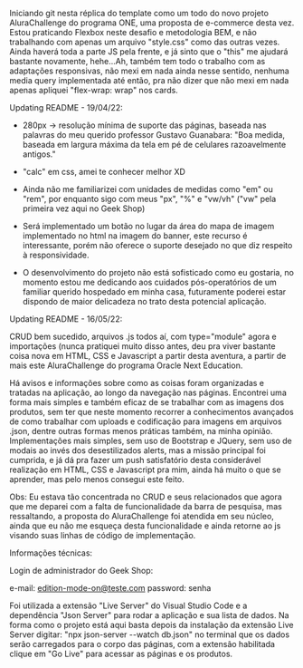 Iniciando git nesta réplica do template como um todo do novo projeto AluraChallenge do programa ONE, uma proposta de e-commerce desta vez. Estou praticando Flexbox neste desafio e metodologia BEM, e não trabalhando com apenas um arquivo "style.css" como das outras vezes. Ainda haverá toda a parte JS pela frente, e já sinto que o "this" me ajudará bastante novamente, hehe...Ah, também tem todo o trabalho com as adaptações responsivas, não mexi em nada ainda nesse sentido, nenhuma media query implementada até então, pra não dizer que não mexi em nada apenas apliquei "flex-wrap: wrap" nos cards.

Updating README - 19/04/22:

- 280px -> resolução mínima de suporte das páginas, baseada nas palavras do meu querido professor Gustavo Guanabara: "Boa medida, baseada em largura máxima da tela em pé de celulares razoavelmente antigos."

- "calc" em css, amei te conhecer melhor XD

- Ainda não me familiarizei com unidades de medidas como "em" ou "rem", por enquanto sigo com meus "px", "%" e "vw/vh" ("vw" pela primeira vez aqui no Geek Shop)

- Será implementado um botão no lugar da área do mapa de imagem implementado no html na imagem do banner, este recurso é interessante, porém não oferece o suporte desejado no que diz respeito à responsividade.

- O desenvolvimento do projeto não está sofisticado como eu gostaria, no momento estou me dedicando aos cuidados pós-operatórios de um familiar querido hospedado em minha casa, futuramente poderei estar dispondo de maior delicadeza no trato desta potencial aplicação.

Updating README - 16/05/22:

CRUD bem sucedido, arquivos .js todos aí, com type="module" agora e importações (nunca pratiquei muito disso antes, deu pra viver bastante coisa nova em HTML, CSS e Javascript a partir desta aventura, a partir de mais este AluraChallenge do programa Oracle Next Education. 

Há avisos e informações sobre como as coisas foram organizadas e tratadas na aplicação, ao longo da navegação nas páginas. Encontrei uma forma mais simples e também eficaz de se trabalhar com as imagens dos produtos, sem ter que neste momento recorrer a conhecimentos avançados de como trabalhar com uploads e codificação para imagens em arquivos .json, dentre outras formas menos práticas também, na minha opinião. Implementações mais simples, sem uso de Bootstrap e JQuery, sem uso de modais ao invés dos desestilizados alerts, mas a missão principal foi cumprida, e já dá pra fazer um push satisfatório desta considerável realização em HTML, CSS e Javascript pra mim, ainda há muito o que se aprender, mas pelo menos consegui este feito. 

Obs: Eu estava tão concentrada no CRUD e seus relacionados que agora que me deparei com a falta de funcionalidade da barra de pesquisa, mas ressaltando, a proposta do AluraChallenge foi atendida em seu núcleo, ainda que eu não me esqueça desta funcionalidade e ainda retorne ao js visando suas linhas de código de implementação.




Informações técnicas:

Login de administrador do Geek Shop:

e-mail: edition-mode-on@teste.com
password: senha 

Foi utilizada a extensão "Live Server" do Visual Studio Code e a dependência "Json Server" para rodar a aplicação e sua lista de dados. Na forma como o projeto está aqui basta depois da instalação da extensão Live Server digitar: "npx json-server --watch db.json" no terminal que os dados serão carregados para o corpo das páginas, com a extensão habilitada clique em "Go Live" para acessar as páginas e os produtos.

